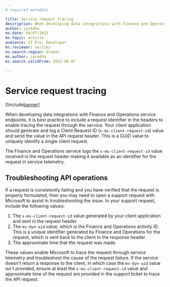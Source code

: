 ```yaml
---
# required metadata

title: Service request tracing
description: When developing data integrations with Finance and Operations service endpoints, it is best practice to include a request identifier in the headers to enable tracing the request through the service.
author: jaredha
ms.date: 04/07/2022
ms.topic: article
audience: IT Pro, Developer
ms.reviewer: sericks
ms.search.region: Global
ms.author: jaredha
ms.search.validFrom: 2022-04-07

---
```


# Service request tracing
[!include[banner](../includes/banner.md)]

When developing data integrations with Finance and Operations service endpoints, it is best practice to include a request identifier in the headers to enable tracing the request through the service. Your client application should generate and log a Client Request ID (```x-ms-client-request-id```) value and send the value in the API request header. This is a GUID value to uniquely identify a single client request.

The Finance and Operations service logs the ```x-ms-client-request-id``` value received in the request header making it available as an identifier for the request in service telemetry.

## Troubleshooting API operations

If a request is consistently failing and you have verified that the request is properly formulated, then you may need to open a support request with Microsoft to assist in troubleshooting the issue. In your support request, include the following values:

1. The ```x-ms-client-request-id``` value generated by your client application and sent in the request header.
2. The ```ms-dyn-aid``` value, which is the Finance and Operations activity ID. This is a unique identifier generated by Finance and Operations for the request, which is sent back to the client in the response header.
3. The approximate time that the request was made.

These values enable Microsoft to trace the request through service telemetry and troubleshoot the cause of the request failure. If the service doesn't return a response to the client, in which case the ```ms-dyn-aid``` value isn't provided, ensure at least the ```x-ms-client-request-id``` value and approximate time of the request are provided in the support ticket to trace the API request.
